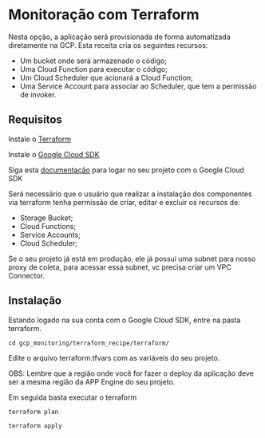 
# **Monitoração com Terraform**
Nesta opção, a aplicação será provisionada de forma automatizada diretamente na GCP.
Esta receita cria os seguintes recursos:
* Um bucket onde será armazenado o código;
* Uma Cloud Function para executar o código;
* Um Cloud Scheduler que acionará a Cloud Function;
* Uma Service Account para associar ao Scheduler, que tem a permissão de invoker.

## Requisitos 

Instale o [Terraform](https://learn.hashicorp.com/tutorials/terraform/install-cli)

Instale o [Google Cloud SDK](https://cloud.google.com/sdk/docs/install)

Siga esta [documentação](https://cloud.google.com/sdk/gcloud/reference/auth) para logar no seu projeto com o Google Cloud SDK

Será necessário que o usuário que realizar a instalação dos componentes via terraform tenha permissão de criar, editar e excluir os recursos de:
* Storage Bucket;
* Cloud Functions;
* Service Accounts;
* Cloud Scheduler;

Se o seu projeto já está em produção, ele já possui uma subnet para nosso proxy de coleta, para acessar essa subnet, vc precisa criar um VPC Connector.

## Instalação

Estando logado na sua conta com o Google Cloud SDK, entre na pasta terraform.

```
cd gcp_monitoring/terraform_recipe/terraform/
```

Edite o arquivo terraform.tfvars com as variáveis do seu projeto.

OBS: Lembre que a região onde você for fazer o deploy da aplicação deve ser a mesma região da APP Engine do seu projeto.

Em seguida basta executar o terraform

```
terraform plan
```

```
terraform apply
```